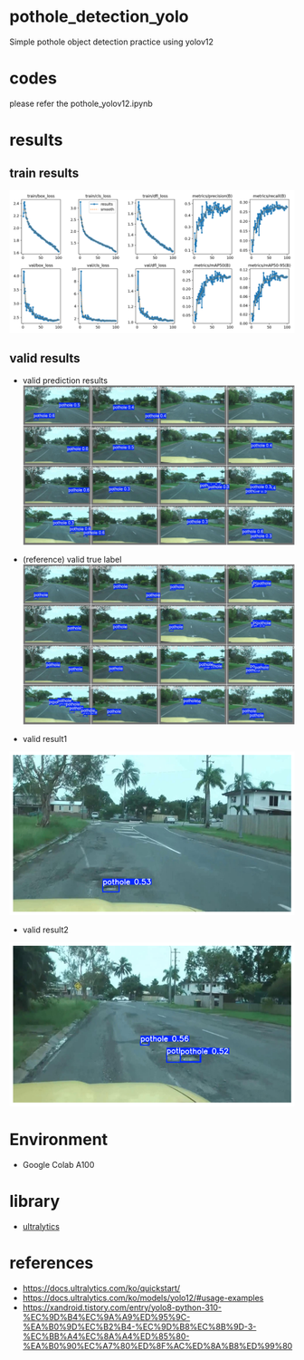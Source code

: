 # pothole_detection_yolo
Simple pothole object detection practice using yolov12

# codes
please refer the pothole_yolov12.ipynb

# results

## train results
![train_results](https://github.com/minchoCoin/pothole_detection_yolo/blob/main/train/results.png)

## valid results
- valid prediction results
![valid results](https://github.com/minchoCoin/pothole_detection_yolo/blob/main/train/val_batch0_pred.jpg)

- (reference) valid true label
![valid true label](https://github.com/minchoCoin/pothole_detection_yolo/blob/main/train/val_batch0_labels.jpg)

- valid result1

![result1](https://github.com/minchoCoin/pothole_detection_yolo/blob/main/results1.png)

- valid result2

![result2](https://github.com/minchoCoin/pothole_detection_yolo/blob/main/results2.png)

# Environment
- Google Colab A100

# library
- [ultralytics](https://docs.ultralytics.com/ko)

# references
- https://docs.ultralytics.com/ko/quickstart/
- https://docs.ultralytics.com/ko/models/yolo12/#usage-examples
- https://xandroid.tistory.com/entry/yolo8-python-310-%EC%9D%B4%EC%9A%A9%ED%95%9C-%EA%B0%9D%EC%B2%B4-%EC%9D%B8%EC%8B%9D-3-%EC%BB%A4%EC%8A%A4%ED%85%80-%EA%B0%90%EC%A7%80%ED%8F%AC%ED%8A%B8%ED%99%80
